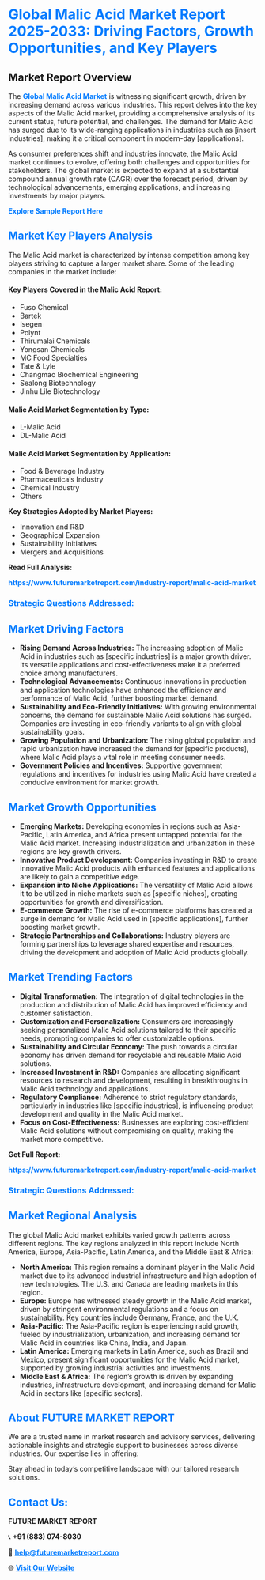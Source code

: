 <h1 style="color: #007BFF;">Global Malic Acid Market Report 2025-2033: Driving Factors, Growth Opportunities, and Key Players</h1>

<section id="overview">
<h2>Market Report Overview</h2>
<p>The <a href="https://www.futuremarketreport.com/industry-report/malic-acid-market" style="color: #007BFF; text-decoration: none;"><strong>Global Malic Acid Market</strong></a> is witnessing significant growth, driven by increasing demand across various industries. This report delves into the key aspects of the Malic Acid market, providing a comprehensive analysis of its current status, future potential, and challenges. The demand for Malic Acid has surged due to its wide-ranging applications in industries such as [insert industries], making it a critical component in modern-day [applications].</p>
<p>As consumer preferences shift and industries innovate, the Malic Acid market continues to evolve, offering both challenges and opportunities for stakeholders. The global market is expected to expand at a substantial compound annual growth rate (CAGR) over the forecast period, driven by technological advancements, emerging applications, and increasing investments by major players.</p>
</section>

<section id="overview">
<p><a href="https://www.futuremarketreport.com/request-sample/reportId=64350" style="color: #007BFF; text-decoration: none;"><strong>Explore Sample Report Here</strong></a></p>
</section>

<section id="key-players">
<h2 style="color: #007BFF;">Market Key Players Analysis</h2>
<p>The Malic Acid market is characterized by intense competition among key players striving to capture a larger market share. Some of the leading companies in the market include:</p>
<h4>Key Players Covered in the Malic Acid Report:</h4>
<ul><li>Fuso Chemical</li><li>Bartek</li><li>Isegen</li><li>Polynt</li><li>Thirumalai Chemicals</li><li>Yongsan Chemicals</li><li>MC Food Specialties</li><li>Tate &amp; Lyle</li><li>Changmao Biochemical Engineering</li><li>Sealong Biotechnology</li><li>Jinhu Lile Biotechnology</li></ul>
<h4>Malic Acid Market Segmentation by Type:</h4>
<ul><li>L-Malic Acid</li><li>DL-Malic Acid</li></ul>

<h4>Malic Acid Market Segmentation by Application:</h4>
<ul><li>Food &amp; Beverage Industry</li><li>Pharmaceuticals Industry</li><li>Chemical Industry</li><li>Others</li></ul>
<p><strong>Key Strategies Adopted by Market Players:</strong></p>
<ul>
<li>Innovation and R&D</li>
<li>Geographical Expansion</li>
<li>Sustainability Initiatives</li>
<li>Mergers and Acquisitions</li>
</ul>
</section>

<section>
<p><strong>Read Full Analysis: </strong></p><a href="https://www.futuremarketreport.com/industry-report/malic-acid-market" style="color: #007BFF; text-decoration: none;"><strong>https://www.futuremarketreport.com/industry-report/malic-acid-market</strong></a>
<h3 style="color: #007BFF;">Strategic Questions Addressed:</h3>
</section>

<section id="driving-factors">
<h2 style="color: #007BFF;">Market Driving Factors</h2>
<ul>
<li><strong>Rising Demand Across Industries:</strong> The increasing adoption of Malic Acid in industries such as [specific industries] is a major growth driver. Its versatile applications and cost-effectiveness make it a preferred choice among manufacturers.</li>
<li><strong>Technological Advancements:</strong> Continuous innovations in production and application technologies have enhanced the efficiency and performance of Malic Acid, further boosting market demand.</li>
<li><strong>Sustainability and Eco-Friendly Initiatives:</strong> With growing environmental concerns, the demand for sustainable Malic Acid solutions has surged. Companies are investing in eco-friendly variants to align with global sustainability goals.</li>
<li><strong>Growing Population and Urbanization:</strong> The rising global population and rapid urbanization have increased the demand for [specific products], where Malic Acid plays a vital role in meeting consumer needs.</li>
<li><strong>Government Policies and Incentives:</strong> Supportive government regulations and incentives for industries using Malic Acid have created a conducive environment for market growth.</li>
</ul>
</section>

<section id="growth-opportunities">
<h2 style="color: #007BFF;">Market Growth Opportunities</h2>
<ul>
<li><strong>Emerging Markets:</strong> Developing economies in regions such as Asia-Pacific, Latin America, and Africa present untapped potential for the Malic Acid market. Increasing industrialization and urbanization in these regions are key growth drivers.</li>
<li><strong>Innovative Product Development:</strong> Companies investing in R&D to create innovative Malic Acid products with enhanced features and applications are likely to gain a competitive edge.</li>
<li><strong>Expansion into Niche Applications:</strong> The versatility of Malic Acid allows it to be utilized in niche markets such as [specific niches], creating opportunities for growth and diversification.</li>
<li><strong>E-commerce Growth:</strong> The rise of e-commerce platforms has created a surge in demand for Malic Acid used in [specific applications], further boosting market growth.</li>
<li><strong>Strategic Partnerships and Collaborations:</strong> Industry players are forming partnerships to leverage shared expertise and resources, driving the development and adoption of Malic Acid products globally.</li>
</ul>
</section>

<section id="trending-factors">
<h2 style="color: #007BFF;">Market Trending Factors</h2>
<ul>
<li><strong>Digital Transformation:</strong> The integration of digital technologies in the production and distribution of Malic Acid has improved efficiency and customer satisfaction.</li>
<li><strong>Customization and Personalization:</strong> Consumers are increasingly seeking personalized Malic Acid solutions tailored to their specific needs, prompting companies to offer customizable options.</li>
<li><strong>Sustainability and Circular Economy:</strong> The push towards a circular economy has driven demand for recyclable and reusable Malic Acid solutions.</li>
<li><strong>Increased Investment in R&D:</strong> Companies are allocating significant resources to research and development, resulting in breakthroughs in Malic Acid technology and applications.</li>
<li><strong>Regulatory Compliance:</strong> Adherence to strict regulatory standards, particularly in industries like [specific industries], is influencing product development and quality in the Malic Acid market.</li>
<li><strong>Focus on Cost-Effectiveness:</strong> Businesses are exploring cost-efficient Malic Acid solutions without compromising on quality, making the market more competitive.</li>
</ul>
</section>

<section>
<p><strong>Get Full Report: </strong></p><a href="https://www.futuremarketreport.com/industry-report/malic-acid-market" style="color: #007BFF; text-decoration: none;"><strong>https://www.futuremarketreport.com/industry-report/malic-acid-market</strong></a>
<h3 style="color: #007BFF;">Strategic Questions Addressed:</h3>
</section>


<section id="regional-analysis">
<h2 style="color: #007BFF;">Market Regional Analysis</h2>
<p>The global Malic Acid market exhibits varied growth patterns across different regions. The key regions analyzed in this report include North America, Europe, Asia-Pacific, Latin America, and the Middle East & Africa:</p>
<ul>
<li><strong>North America:</strong> This region remains a dominant player in the Malic Acid market due to its advanced industrial infrastructure and high adoption of new technologies. The U.S. and Canada are leading markets in this region.</li>
<li><strong>Europe:</strong> Europe has witnessed steady growth in the Malic Acid market, driven by stringent environmental regulations and a focus on sustainability. Key countries include Germany, France, and the U.K.</li>
<li><strong>Asia-Pacific:</strong> The Asia-Pacific region is experiencing rapid growth, fueled by industrialization, urbanization, and increasing demand for Malic Acid in countries like China, India, and Japan.</li>
<li><strong>Latin America:</strong> Emerging markets in Latin America, such as Brazil and Mexico, present significant opportunities for the Malic Acid market, supported by growing industrial activities and investments.</li>
<li><strong>Middle East & Africa:</strong> The region’s growth is driven by expanding industries, infrastructure development, and increasing demand for Malic Acid in sectors like [specific sectors].</li>
</ul>
</section>

<footer>
<h2 style="color: #007BFF;">About FUTURE MARKET REPORT</h2>
<p>We are a trusted name in market research and advisory services, delivering actionable insights and strategic support to businesses across diverse industries. Our expertise lies in offering:</p>

<p>Stay ahead in today’s competitive landscape with our tailored research solutions.</p>

<h2 style="color: #007BFF;">Contact Us:</h2>
<p><strong>FUTURE MARKET REPORT</strong></p>
<p>📞 <strong>+91 (883) 074-8030</strong></p>
<p>📧 <strong><a href="mailto:help@futuremarketreport.com" style="color: #007BFF;">help@futuremarketreport.com</a></strong></p>
<p>🌐 <strong><a href="https://www.futuremarketreport.com/" style="color: #007BFF;">Visit Our Website</a></strong></p>
</footer>